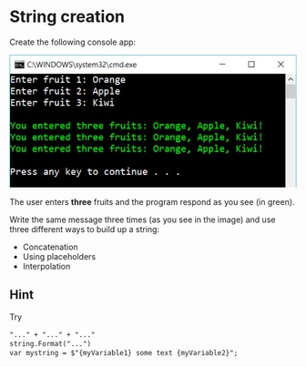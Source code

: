 ﻿# String creation

Create the following console app:

![](picture.png)

The user enters **three** fruits and the program respond as you see (in green).

Write the same message three times (as you see in the image) and use three different ways to build up a string:

- Concatenation
- Using placeholders
- Interpolation

## Hint

Try

	"..." + "..." + "..."
    string.Format("...")
    var mystring = $"{myVariable1} some text {myVariable2}";